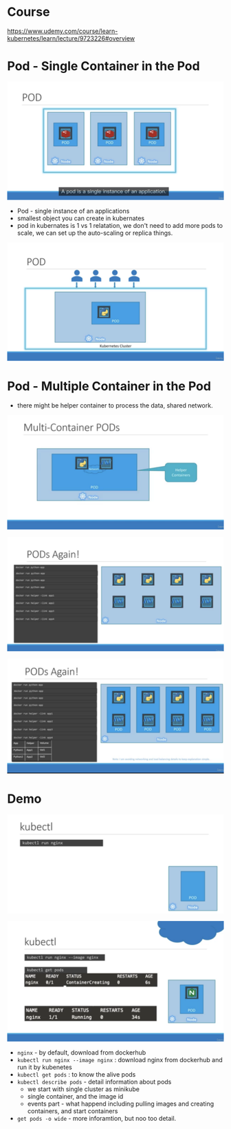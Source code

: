 # Course

https://www.udemy.com/course/learn-kubernetes/learn/lecture/9723226#overview

# Pod - Single Container in the Pod

<img src='../assets/013_1.png'></img>

* Pod -  single instance of an applications
* smallest object you can create in kubernates
* pod in kubernates is 1 vs 1 relatation, we don't need to add more pods to scale, we can set up the auto-scaling or replica things.

<img src='../assets/013_2.png'></img>


# Pod - Multiple Container in the Pod

* there might be helper container to process the data, shared network.

<img src='../assets/013_3.png'></img>

<img src='../assets/013_4.png'></img>

<img src='../assets/013_5.png'></img>

# Demo

<img src='../assets/013_6.png'></img>

<img src='../assets/013_7.png'></img>

* `nginx` - by default, download from dockerhub
* `kubectl run nginx --image nginx` : download nginx from dockerhub and run it by kubenetes
* `kubectl get pods` : to know the alive pods
* `kubectl describe pods` - detail information about pods
  * we start with single cluster as minikube
  * single container, and the image id
  * events part - what happend including pulling images and creating containers, and start containers
* `get pods -o wide` - more inforamtion, but noo too detail.